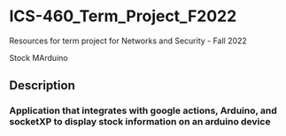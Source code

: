 # ICS-460_Term_Project_F2022
Resources for term project for Networks and Security - Fall 2022

Stock MArduino

## Description
### Application that integrates with google actions, Arduino, and socketXP to display stock information on an arduino device
